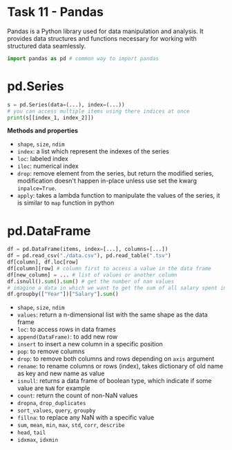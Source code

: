 # Task 11 - Pandas

Pandas is a Python library used for data manipulation and analysis. It provides data structures and functions necessary for working with structured data seamlessly.

```python
import pandas as pd # common way to import pandas
```

# pd.Series

```python
s = pd.Series(data=(...), index=(...))
# you can access multiple items using there indices at once
print(s[[index_1, index_2]])
```

**Methods and properties**

- `shape`, `size`, `ndim`
- `index`: a list which represent the indexes of the series
- `loc`: labeled index
- `iloc`: numerical index
- `drop`: remove element from the series, but return the modified series, modification doesn't happen in-place unless use set the kwarg `inpalce=True`.
- `apply`: takes a lambda function to manipulate the values of the series, it is similar to `map` function in python

# pd.DataFrame

```python
df = pd.DataFrame(items, index=[...], columns=[...])
df = pd.read_csv("./data.csv"), pd.read_table(".tsv")
df[column], df.loc[row]
df[column][row] # column first to access a value in the data frame
df[new_column] = ... # list of values or another column
df.isnull().sum().sum() # get the number of nan values
# imagine a data in which we want to get the sum of all salary spent in every year
df.groupby(["Year"])["Salary"].sum()
```

- `shape`, `size`, `ndim`
- `values`: return a n-dimensional list with the same shape as the data frame
- `loc`: to access rows in data frames
- `append(DataFrame)`: to add new row
- `insert`  to insert a new column in a specific position
- `pop`: to remove columns
- `drop`: to remove both columns and rows depending on `axis` argument
- `rename`: to rename columns or rows (index), takes dictionary of old name as key and new name as value
- `isnull`: returns a data frame of boolean type, which indicate if some value are `NaN` for example
- `count`: return the count of non-NaN values
- `dropna`, `drop_duplicates`
- `sort_values`, `query`, `groupby`
- `fillna`: to replace any NaN with a specific value
- `sum`, `mean`, `min`, `max`, `std`, `corr`, `describe`
- `head`, `tail`
- `idxmax`, `idxmin`